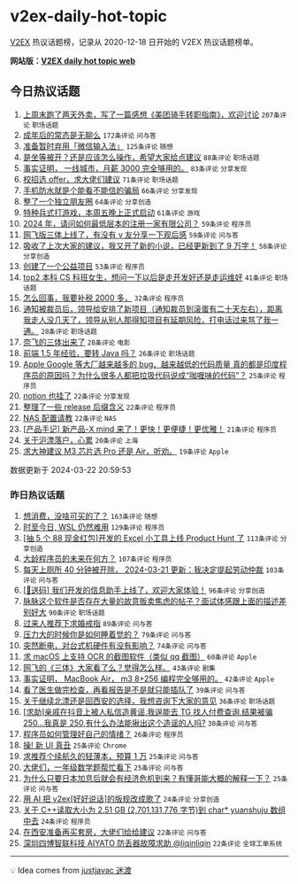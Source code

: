 # v2ex-daily-hot-topic

[V2EX](https://www.v2ex.com/) 热议话题榜，记录从 2020-12-18 日开始的 V2EX 热议话题榜单。

**网站版：[V2EX daily hot topic web](https://boojack.github.io/v2ex-daily-hot-topic-web/)**

## 今日热议话题

<!-- TODAY BEGIN -->

1. [上周末跑了两天外卖，写了一篇感想《美团骑手转职指南》，欢迎讨论](https://www.v2ex.com/t/1025993) `207条评论` `职场话题`
1. [成年后的常态是无聊么](https://www.v2ex.com/t/1025970) `172条评论` `问与答`
1. [准备暂时弃用「微信输入法」](https://www.v2ex.com/t/1025936) `125条评论` `随想`
1. [是坐等被开？还是应该怎么操作，希望大家给点建议](https://www.v2ex.com/t/1025957) `88条评论` `职场话题`
1. [事实证明， 一线城市，月薪 3000 完全够用的。](https://www.v2ex.com/t/1026026) `83条评论` `分享发现`
1. [校招选 offer，求大佬们建议](https://www.v2ex.com/t/1025937) `71条评论` `职场话题`
1. [手机防水就是个能看不能信的骗局](https://www.v2ex.com/t/1026071) `66条评论` `分享发现`
1. [整了一个独立朋友圈](https://www.v2ex.com/t/1025995) `64条评论` `分享创造`
1. [特种兵式打游戏，本周五晚上正式启动](https://www.v2ex.com/t/1025955) `61条评论` `游戏`
1. [2024 年，请问如何最低层本的注册一家有限公司？](https://www.v2ex.com/t/1025981) `59条评论` `程序员`
1. [网飞版三体上线了，有没有 v 友分享一下观后感](https://www.v2ex.com/t/1025951) `59条评论` `问与答`
1. [吸收了上次大家的建议，我又开了新的小说，已经更新到了 9 万字！](https://www.v2ex.com/t/1025973) `58条评论` `分享创造`
1. [创建了一个公益项目](https://www.v2ex.com/t/1025943) `53条评论` `程序员`
1. [top2 本科 CS 科班女生，想问一下以后是走开发好还是走运维好](https://www.v2ex.com/t/1026214) `41条评论` `职场话题`
1. [怎么回事，我要补税 2000 多，](https://www.v2ex.com/t/1026161) `32条评论` `程序员`
1. [通知被裁员后，领导给安排了新项目（通知裁员到滚蛋有二十天左右），距离我走人没几天了，领导从别人那得知项目有延期风险，打电话过来骂了我一通。](https://www.v2ex.com/t/1026205) `28条评论` `职场话题`
1. [奈飞的三体出来了](https://www.v2ex.com/t/1026090) `28条评论` `电影`
1. [前端 1.5 年经验，要转 Java 吗？](https://www.v2ex.com/t/1026061) `26条评论` `职场话题`
1. [Apple Google 等大厂越来越多的 bug、越来越低的代码质量 真的都是印度程序员的原因吗？为什么很多人都把垃圾代码说成“咖喱味的代码”？](https://www.v2ex.com/t/1026201) `25条评论` `程序员`
1. [notion 也挂了](https://www.v2ex.com/t/1026153) `22条评论` `分享发现`
1. [整理了一些 release 后缀含义](https://www.v2ex.com/t/1026152) `22条评论` `程序员`
1. [NAS 配置请教](https://www.v2ex.com/t/1026122) `22条评论` `NAS`
1. [[产品手记] 新产品-X mind 来了！更快！更便捷！更优雅！](https://www.v2ex.com/t/1026121) `21条评论` `程序员`
1. [关于沪漂落户，心累](https://www.v2ex.com/t/1026083) `20条评论` `上海`
1. [求大神建议 M3 芯片选 Pro 还是 Air，听劝。](https://www.v2ex.com/t/1026225) `19条评论` `Apple`

数据更新于 2024-03-22 20:59:53

<!-- TODAY END -->

### 昨日热议话题

<!-- YESTERDAY BEGIN -->

1. [想消费，没啥可买的了？](https://www.v2ex.com/t/1025751) `163条评论` `随想`
1. [时至今日, WSL 仍然难用](https://www.v2ex.com/t/1025657) `129条评论` `程序员`
1. [[抽 5 个 88 现金红包]开发的 Excel 小工具上线 Product Hunt 了](https://www.v2ex.com/t/1025770) `113条评论` `分享创造`
1. [大龄程序员的未来在何方？](https://www.v2ex.com/t/1025597) `107条评论` `程序员`
1. [每天上厕所 40 分钟被开除， 2024-03-21 更新：我决定提起劳动仲裁](https://www.v2ex.com/t/1025658) `103条评论` `问与答`
1. [[🎁送码] 我们开发的信息助手上线了，欢迎大家体验！](https://www.v2ex.com/t/1025672) `96条评论` `分享创造`
1. [脉脉这个软件是否存在大量的故意贩卖焦虑的帖子？面试体感跟上面的描述差别好大](https://www.v2ex.com/t/1025598) `90条评论` `职场话题`
1. [过来人推荐下求婚戒指](https://www.v2ex.com/t/1025701) `89条评论` `问与答`
1. [压力大的时候你是如何睡着觉的？](https://www.v2ex.com/t/1025623) `79条评论` `问与答`
1. [突然断电，对台式机硬件有没有影响？](https://www.v2ex.com/t/1025636) `74条评论` `问与答`
1. [求 macOS 上支持 OCR 的截图软件（类似 qq 截图）](https://www.v2ex.com/t/1025602) `60条评论` `Apple`
1. [网飞的《三体》大家看了么？觉得怎么样。](https://www.v2ex.com/t/1025873) `43条评论` `剧集`
1. [事实证明， MacBook Air， m3 8+256 编程完全够用的。](https://www.v2ex.com/t/1025889) `42条评论` `Apple`
1. [看了医生做完检查，再看报告是不是就只能插队了](https://www.v2ex.com/t/1025783) `39条评论` `问与答`
1. [关于继续北漂还是回西安的选择，我想咨询下大家的意见](https://www.v2ex.com/t/1025761) `36条评论` `职场话题`
1. [[求助]亲戚在抖音上被人私信造黄谣,我逞能去 TG 找人付费查询,结果被骗 250...我真是 250,有什么办法能揪出这个造谣的人吗?](https://www.v2ex.com/t/1025799) `30条评论` `问与答`
1. [程序员如何管理好自己的情绪？](https://www.v2ex.com/t/1025616) `26条评论` `程序员`
1. [操! 新 UI 真丑](https://www.v2ex.com/t/1025762) `25条评论` `Chrome`
1. [求推荐个续航久的轻薄本，预算 1 万](https://www.v2ex.com/t/1025726) `25条评论` `问与答`
1. [大佬们，一年级数学题帮忙看下](https://www.v2ex.com/t/1025703) `25条评论` `问与答`
1. [为什么只要日本加息后就会有经济危机到来？有懂哥能大概的解释一下？](https://www.v2ex.com/t/1025612) `25条评论` `问与答`
1. [用 AI 把 v2ex[好好说话]的版规改成歌了](https://www.v2ex.com/t/1025708) `24条评论` `分享创造`
1. [关于 C++读取大小为 2.51 GB (2,701,131,776 字节)到 char* yuanshuju 数组中去](https://www.v2ex.com/t/1025635) `24条评论` `程序员`
1. [在西安准备再买套房，大佬们给给建议](https://www.v2ex.com/t/1025667) `22条评论` `问与答`
1. [深圳四博智联科技 AIYATO 防丢器故障求助 @liqinliqin](https://www.v2ex.com/t/1025651) `22条评论` `全球工单系统`

<!-- YESTERDAY END -->

---

💡 Idea comes from [justjavac 迷渡](https://github.com/justjavac/)
